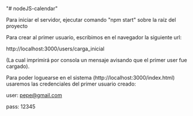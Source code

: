 "# nodeJS-calendar" 

Para iniciar el servidor, ejecutar comando "npm start" sobre la raíz del proyecto

Para crear al primer usuario, escribimos en el navegador la siguiente url:

http://localhost:3000/users/carga_inicial

(La cual imprimirá por consola un mensaje avisando que el primer user fue cargado).

Para poder loguearse en el sistema (http://localhost:3000/index.html) usaremos las credenciales del primer usuario creado:

user: pepe@gmail.com

pass: 12345

